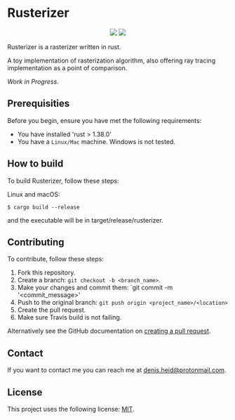 # Rusterizer

<p align="center">
      <a href="https://travis-ci.org/Hyde46/rusterize" alt="Travis">
        <img src="https://travis-ci.org/Hyde46/rusterize.svg?branch=master" /></a>
   <a href="https://github.com/Hyde46/rusterize/actions" alt="GithubActions">
        <img src="https://github.com/Hyde46/rusterize/workflows/Rust/badge.svg" /></a>
</p>
Rusterizer is a rasterizer written in rust. 

A toy implementation of rasterization algorithm, also offering ray tracing implementation as a point
of comparison. 

_Work in Progress_.

## Prerequisities

Before you begin, ensure you have met the following requirements:
* You have installed 'rust > 1.38.0'
* You have a `Linux/Mac` machine. Windows is not tested.

## How to build

To build Rusterizer, follow these steps:

Linux and macOS:
```
$ cargo build --release
```

and the executable will be in target/release/rusterizer.

## Contributing
To contribute, follow these steps:

1. Fork this repository.
2. Create a branch: `git checkout -b <branch_name>`. 
3. Make your changes and commit them: `git commit -m '<commit_message>'
4. Push to the original branch: `git push origin <project_name>/<location>`
5. Create the pull request.
6. Make sure Travis build is not failing.

Alternatively see the GitHub documentation on [creating a pull request](https://help.github.com/en/github/collaborating-with-issues-and-pull-requests/creating-a-pull-request).

## Contact 

If you want to contact me you can reach me at <denis.heid@protonmail.com>.

## License 

This project uses the following license: [MIT](https://github.com/Hyde46/rusterize/blob/master/LICENSE).

